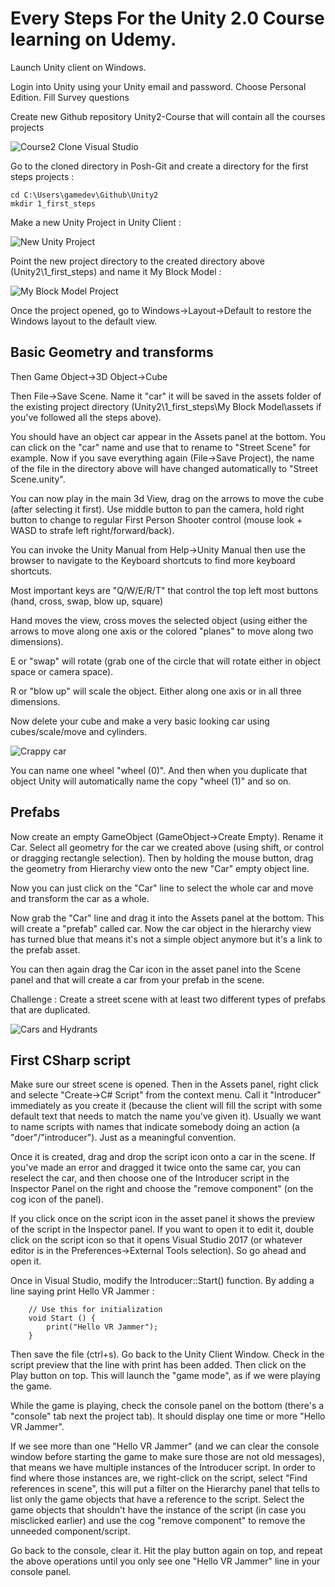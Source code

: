 # Every Steps For the Unity 2.0 Course learning on Udemy.

Launch Unity client on Windows.

Login into Unity using your Unity email and password. Choose Personal Edition. Fill Survey questions

Create new Github repository Unity2-Course that will contain all the courses projects

![Course2 Clone Visual Studio](Team-Explorer-Clone-Course2-Repository.png)

Go to the cloned directory in Posh-Git and create a directory for the first steps projects :
```
cd C:\Users\gamedev\Github\Unity2
mkdir 1_first_steps
```

Make a new Unity Project in Unity Client :

![New Unity Project](new-unity-project.png)

Point the new project directory to the created directory above (Unity2\1_first_steps) and name it My Block Model :

![My Block Model Project](my-block-model-new-project.png)

Once the project opened, go to Windows->Layout->Default to restore the Windows layout to the default view.

## Basic Geometry and transforms

Then Game Object->3D Object->Cube

Then File->Save Scene. Name it "car" it will be saved in the assets folder of the existing project directory (Unity2\1_first_steps\My Block Model\assets if you've followed all the steps above).

You should have an object car appear in the Assets panel at the bottom. You can click on the "car" name and use that to rename to "Street Scene" for example. Now if you save everything again (File->Save Project), the name of the file in the directory above will have changed automatically to "Street Scene.unity".

You can now play in the main 3d View, drag on the arrows to move the cube (after selecting it first). Use middle button to pan the camera, hold right button to change to regular First Person Shooter control (mouse look + WASD to strafe left right/forward/back).

You can invoke the Unity Manual from Help->Unity Manual then use the browser to navigate to the Keyboard shortcuts to find more keyboard shortcuts.

Most important keys are "Q/W/E/R/T" that control the top left most buttons (hand, cross, swap, blow up, square)

Hand moves the view, cross moves the selected object (using either the arrows to move along one axis or the colored "planes" to move along two dimensions).

E or "swap" will rotate (grab one of the circle that will rotate either in object space or camera space).

R or "blow up" will scale the object. Either along one axis or in all three dimensions.

Now delete your cube and make a very basic looking car using cubes/scale/move and cylinders.

![Crappy car](crappy-car.png)

You can name one wheel "wheel (0)". And then when you duplicate that object Unity will automatically name the copy "wheel (1)" and so on.

## Prefabs

Now create an empty GameObject (GameObject->Create Empty). Rename it Car. Select all geometry for the car we created above (using shift, or control or dragging rectangle selection). Then by holding the mouse button, drag the geometry from Hierarchy view onto the new "Car" empty object line.

Now you can just click on the "Car" line to select the whole car and move and transform the car as a whole.

Now grab the "Car" line and drag it into the Assets panel at the bottom. This will create a "prefab" called car. Now the car object in the hierarchy view has turned blue that means it's not a simple object anymore but it's a link to the prefab asset.

You can then again drag the Car icon in the asset panel into the Scene panel and that will create a car from your prefab in the scene.

Challenge : Create a street scene with at least two different types of prefabs that are duplicated.

![Cars and Hydrants](cars-and-hydrants.png)

## First CSharp script

Make sure our street scene is opened. Then in the Assets panel, right click and selecte "Create->C# Script" from the context menu. Call it "Introducer" immediately as you create it (because the client will fill the script with some default text that needs to match the name you've given it). Usually we want to name scripts with names that indicate somebody doing an action (a "doer"/"introducer"). Just as a meaningful convention.

Once it is created, drag and drop the script icon onto a car in the scene. If you've made an error and dragged it twice onto the same car, you can reselect the car, and then choose one of the Introducer script in the Inspector Panel on the right and choose the "remove component" (on the cog icon of the panel).

If you click once on the script icon in the asset panel it shows the preview of the script in the Inspector panel. If you want to open it to edit it, double click on the script icon so that it opens Visual Studio 2017 (or whatever editor is in the Preferences->External Tools selection). So go ahead and open it.

Once in Visual Studio, modify the Introducer::Start() function. By adding a line saying print Hello VR Jammer :
```
	// Use this for initialization
	void Start () {
        print("Hello VR Jammer");
	}
```

Then save the file (ctrl+s). Go back to the Unity Client Window. Check in the script preview that the line with print has been added. Then click on the Play button on top. This will launch the "game mode", as if we were playing the game.

While the game is playing, check the console panel on the bottom (there's a "console" tab next the project tab). It should display one time or more "Hello VR Jammer". 

If we see more than one "Hello VR Jammer" (and we can clear the console window before starting the game to make sure those are not old messages), that means we have multiple instances of the Introducer script. In order to find where those instances are, we right-click on the script, select "Find references in scene", this will put a filter on the Hierarchy panel that tells to list only the game objects that have a reference to the script. Select the game objects that shouldn't have the instance of the script (in case you misclicked earlier) and use the cog "remove component" to remove the unneeded component/script.

Go back to the console, clear it. Hit the play button again on top, and repeat the above operations until you only see one "Hello VR Jammer" line in your console panel.

